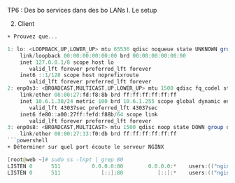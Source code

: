 TP6 : Des bo services dans des bo LANs
I. Le setup







2. Client


```powershell
☀️ Prouvez que...
```
```powershell
1: lo: <LOOPBACK,UP,LOWER_UP> mtu 65536 qdisc noqueue state UNKNOWN group default qlen 1000
    link/loopback 00:00:00:00:00:00 brd 00:00:00:00:00:00
    inet 127.0.0.1/8 scope host lo
       valid_lft forever preferred_lft forever
    inet6 ::1/128 scope host noprefixroute
       valid_lft forever preferred_lft forever
2: enp0s3: <BROADCAST,MULTICAST,UP,LOWER_UP> mtu 1500 qdisc fq_codel state UP group default qlen 1000
    link/ether 08:00:27:fd:f8:8b brd ff:ff:ff:ff:ff:ff
    inet 10.6.1.38/24 metric 100 brd 10.6.1.255 scope global dynamic enp0s3
       valid_lft 43037sec preferred_lft 43037sec
    inet6 fe80::a00:27ff:fefd:f88b/64 scope link
       valid_lft forever preferred_lft forever
3: enp0s8: <BROADCAST,MULTICAST> mtu 1500 qdisc noop state DOWN group default qlen 1000
    link/ether 08:00:27:33:f0:db brd ff:ff:ff:ff:ff:ff
```powershell
☀️ Déterminer sur quel port écoute le serveur NGINX
```
```powershell
[root@web ~]# sudo ss -lnpt | grep 80
LISTEN 0      511          0.0.0.0:80        0.0.0.0:*    users:(("nginx",pid=1447,fd=6),("nginx",pid=1446,fd=6),("nginx",pid=1445,fd=6))
LISTEN 0      511             [::]:80           [::]:*    users:(("nginx",pid=1447,fd=7),("nginx",pid=1446,fd=7),("nginx",pid=1445,fd=7))
```
